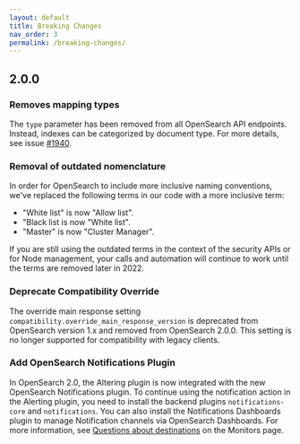 ```yaml
---
layout: default
title: Breaking Changes
nav_order: 3
permalink: /breaking-changes/
---
```


## 2.0.0

### Removes mapping types

The `type` parameter has been removed from all OpenSearch API endpoints. Instead, indexes can be categorized by document type. For more details, see issue [#1940](https://github.com/opensearch-project/opensearch/issues/1940).

### Removal of outdated nomenclature 

In order for OpenSearch to include more inclusive naming conventions, we've replaced the following terms in our code with a more inclusive term:

- "White list" is now "Allow list".
- "Black list is now "White list".
- "Master" is now "Cluster Manager".

If you are still using the outdated terms in the context of the security APIs or for Node management, your calls and automation will continue to work until the terms are removed later in 2022. 

### Deprecate Compatibility Override

The override main response setting `compatibility.override_main_response_version` is deprecated from OpenSearch version 1.x and removed from OpenSearch 2.0.0. This setting is no longer supported for compatibility with legacy clients.

### Add OpenSearch Notifications Plugin

In OpenSearch 2.0, the Altering plugin is now integrated with the new OpenSearch Notifications plugin. To continue using the notification action in the Alerting plugin, you need to install the backend plugins `notifications-core` and `notifications`. You can also install the Notifications Dashboards plugin to manage Notification channels via OpenSearch Dashboards. For more information, see [Questions about destinations]({{site.url}}{{site.baseurl}}/monitoring-plugins/alerting/monitors#questions-about-destinations) on the Monitors page.